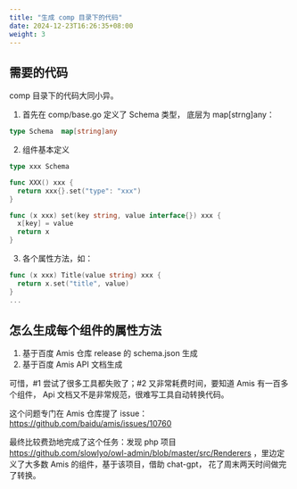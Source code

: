 ```yaml
---
title: "生成 comp 目录下的代码"
date: 2024-12-23T16:26:35+08:00
weight: 3
---
```


## 需要的代码

comp 目录下的代码大同小异。

1. 首先在 comp/base.go 定义了 Schema 类型， 底层为 map[strng]any：

```go
type Schema  map[string]any
```

2. 组件基本定义

```go
type xxx Schema

func XXX() xxx {
  return xxx{}.set("type": "xxx")
}

func (x xxx) set(key string, value interface{}) xxx {
  x[key] = value
  return x
}
```

3. 各个属性方法，如：

```go
func (x xxx) Title(value string) xxx {
  return x.set("title", value)
}
...
```

## 怎么生成每个组件的属性方法

1. 基于百度 Amis 仓库 release 的 schema.json 生成
2. 基于百度 Amis API 文档生成

可惜，#1 尝试了很多工具都失败了；#2 又非常耗费时间，要知道 Amis 有一百多个组件， Api 文档又不是非常规范，很难写工具自动转换代码。

这个问题专门在 Amis 仓库提了 issue：https://github.com/baidu/amis/issues/10760

最终比较费劲地完成了这个任务：发现 php 项目 https://github.com/slowlyo/owl-admin/blob/master/src/Renderers ，里边定义了大多数 Amis 的组件，基于该项目，借助 chat-gpt， 花了周末两天时间做完了转换。
